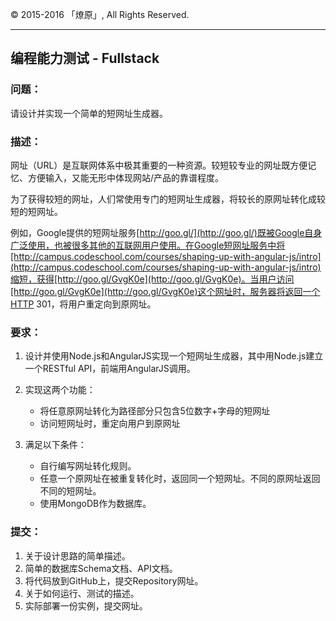 &copy; 2015-2016 「燎原」, All Rights Reserved.
 
------------------

## 编程能力测试 - Fullstack

### 问题：
请设计并实现一个简单的短网址生成器。

### 描述：
网址（URL）是互联网体系中极其重要的一种资源。较短较专业的网址既方便记忆、方便输入，又能无形中体现网站/产品的靠谱程度。

为了获得较短的网址，人们常使用专门的短网址生成器，将较长的原网址转化成较短的短网址。

例如，Google提供的短网址服务[http://goo.gl/](http://goo.gl/)既被Google自身广泛使用，也被很多其他的互联网用户使用。在Google短网址服务中将[http://campus.codeschool.com/courses/shaping-up-with-angular-js/intro](http://campus.codeschool.com/courses/shaping-up-with-angular-js/intro)缩短，获得[http://goo.gl/GvgK0e](http://goo.gl/GvgK0e)。当用户访问[http://goo.gl/GvgK0e](http://goo.gl/GvgK0e)这个网址时，服务器将返回一个HTTP 301，将用户重定向到原网址。

### 要求：
1. 设计并使用Node.js和AngularJS实现一个短网址生成器，其中用Node.js建立一个RESTful API，前端用AngularJS调用。

2. 实现这两个功能：
   * 将任意原网址转化为路径部分只包含5位数字+字母的短网址
   * 访问短网址时，重定向用户到原网址
3. 满足以下条件：
   * 自行编写网址转化规则。
   * 任意一个原网址在被重复转化时，返回同一个短网址。不同的原网址返回不同的短网址。
   * 使用MongoDB作为数据库。

### 提交：
1. 关于设计思路的简单描述。
2. 简单的数据库Schema文档、API文档。
3. 将代码放到GitHub上，提交Repository网址。
4. 关于如何运行、测试的描述。
5. 实际部署一份实例，提交网址。
